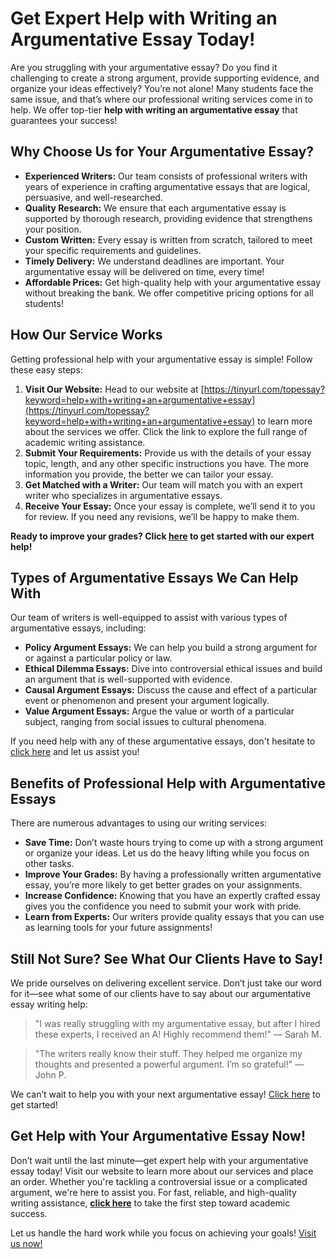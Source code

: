 # Get Expert Help with Writing an Argumentative Essay Today!

Are you struggling with your argumentative essay? Do you find it challenging to create a strong argument, provide supporting evidence, and organize your ideas effectively? You’re not alone! Many students face the same issue, and that’s where our professional writing services come in to help. We offer top-tier **help with writing an argumentative essay** that guarantees your success!

## Why Choose Us for Your Argumentative Essay?

- **Experienced Writers:** Our team consists of professional writers with years of experience in crafting argumentative essays that are logical, persuasive, and well-researched.
- **Quality Research:** We ensure that each argumentative essay is supported by thorough research, providing evidence that strengthens your position.
- **Custom Written:** Every essay is written from scratch, tailored to meet your specific requirements and guidelines.
- **Timely Delivery:** We understand deadlines are important. Your argumentative essay will be delivered on time, every time!
- **Affordable Prices:** Get high-quality help with your argumentative essay without breaking the bank. We offer competitive pricing options for all students!

## How Our Service Works

Getting professional help with your argumentative essay is simple! Follow these easy steps:

1. **Visit Our Website:** Head to our website at [https://tinyurl.com/topessay?keyword=help+with+writing+an+argumentative+essay](https://tinyurl.com/topessay?keyword=help+with+writing+an+argumentative+essay) to learn more about the services we offer. Click the link to explore the full range of academic writing assistance.
2. **Submit Your Requirements:** Provide us with the details of your essay topic, length, and any other specific instructions you have. The more information you provide, the better we can tailor your essay.
3. **Get Matched with a Writer:** Our team will match you with an expert writer who specializes in argumentative essays.
4. **Receive Your Essay:** Once your essay is complete, we’ll send it to you for review. If you need any revisions, we’ll be happy to make them.

**Ready to improve your grades? Click [here](https://tinyurl.com/topessay?keyword=help+with+writing+an+argumentative+essay) to get started with our expert help!**

## Types of Argumentative Essays We Can Help With

Our team of writers is well-equipped to assist with various types of argumentative essays, including:

- **Policy Argument Essays:** We can help you build a strong argument for or against a particular policy or law.
- **Ethical Dilemma Essays:** Dive into controversial ethical issues and build an argument that is well-supported with evidence.
- **Causal Argument Essays:** Discuss the cause and effect of a particular event or phenomenon and present your argument logically.
- **Value Argument Essays:** Argue the value or worth of a particular subject, ranging from social issues to cultural phenomena.

If you need help with any of these argumentative essays, don't hesitate to [click here](https://tinyurl.com/topessay?keyword=help+with+writing+an+argumentative+essay) and let us assist you!

## Benefits of Professional Help with Argumentative Essays

There are numerous advantages to using our writing services:

- **Save Time:** Don’t waste hours trying to come up with a strong argument or organize your ideas. Let us do the heavy lifting while you focus on other tasks.
- **Improve Your Grades:** By having a professionally written argumentative essay, you’re more likely to get better grades on your assignments.
- **Increase Confidence:** Knowing that you have an expertly crafted essay gives you the confidence you need to submit your work with pride.
- **Learn from Experts:** Our writers provide quality essays that you can use as learning tools for your future assignments!

## Still Not Sure? See What Our Clients Have to Say!

We pride ourselves on delivering excellent service. Don’t just take our word for it—see what some of our clients have to say about our argumentative essay writing help:

> "I was really struggling with my argumentative essay, but after I hired these experts, I received an A! Highly recommend them!" — Sarah M.

> "The writers really know their stuff. They helped me organize my thoughts and presented a powerful argument. I’m so grateful!" — John P.

We can’t wait to help you with your next argumentative essay! [Click here](https://tinyurl.com/topessay?keyword=help+with+writing+an+argumentative+essay) to get started!

## Get Help with Your Argumentative Essay Now!

Don’t wait until the last minute—get expert help with your argumentative essay today! Visit our website to learn more about our services and place an order. Whether you're tackling a controversial issue or a complicated argument, we're here to assist you. For fast, reliable, and high-quality writing assistance, **[click here](https://tinyurl.com/topessay?keyword=help+with+writing+an+argumentative+essay)** to take the first step toward academic success.

Let us handle the hard work while you focus on achieving your goals! [Visit us now!](https://tinyurl.com/topessay?keyword=help+with+writing+an+argumentative+essay)

